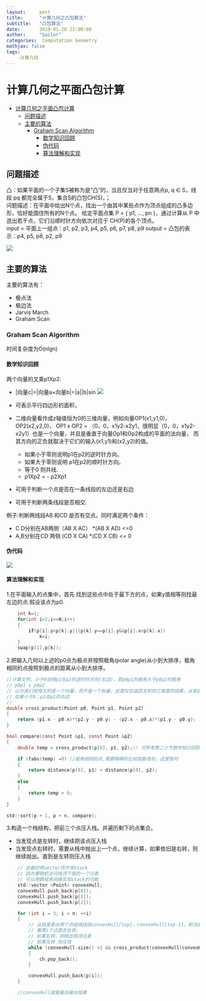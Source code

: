 ```yaml
---
layout:     post
title:      "计算几何之凸包算法"
subtitle:   "凸包算法"
date:       2019-01-20 22:00:00
author:     "Sailor"
categories:  Computation Geometry
mathjax: false
tags:
    -计算几何
---
```


# 计算几何之平面凸包计算

<!-- TOC -->

- [计算几何之平面凸包计算](#计算几何之平面凸包计算)
    - [问题描述](#问题描述)
    - [主要的算法](#主要的算法)
        - [Graham Scan Algorithm](#graham-scan-algorithm)
            - [数学知识回顾](#数学知识回顾)
            - [伪代码](#伪代码)
            - [算法理解和实现](#算法理解和实现)

<!-- /TOC -->

## 问题描述
凸：如果平面的一个子集S被称为是“凸”的，当且仅当对于任意两点p, q ∈ S，线段 pq 都完全属于S，集合S的凸包CH(S)，；  
问题描述：在平面中给出N个点，找出一个由其中某些点作为顶点组成的凸多边形，恰好能围住所有的N个点。
给定平面点集 P = { p1, …, pn }，通过计算从 P 中选出若干点，它们沿顺时针方向依次对应于 CH(P)的各个顶点。  
input = 平面上一组点：p1, p2, p3, p4, p5, p6, p7, p8, p9
output = 凸包的表示：p4, p5, p8, p2, p9

![](https://sailorlou.github.io/image/geo/convex_hull.PNG)

## 主要的算法
主要的算法有：
- 极点法
- 极边法
- Jarvis March
- Graham Scan


### Graham Scan Algorithm
时间复杂度为O(nlgn)  
#### 数学知识回顾
两个向量的叉乘p1Xp2:
- |向量c|=|向量a×向量b|=|a||b|sin<a b>
![](https://sailorlou.github.io/image/geo/cross-product.png)
- 可表示平行四边形的面积，
- 二维向量看作成z轴值恒为0的三维向量，例如向量OP1(x1,y1,0)，OP2(x2,y2,0)，
OP1 x OP2 = （0，0，x1y2-x2y1，很明显（0，0，x1y2-x2y1）也是一个向量，并且是垂直于向量Op1和Op2构成的平面的法向量，
而其方向的正负就取决于它们的输入(x1,y1)和(x2,y2)的值。
    - 如果小于零则说明p1在p2的逆时针方向。
    - 如果大于零则说明 p1在p2的顺时针方向。
    - 等于0 则共线.
    - p1Xp2 = - p2Xp1

- 可用于判断一个点是否在一条线段的左边还是右边
- 可用于判断两条线段是否相交.

例子:判断两线段AB 和CD 是否有交点。同时满足两个条件：
- C D分别在AB两侧（AB X AC） *(AB X AD) <=0 
- A,B分别在CD 两侧 (CD X CA) *(CD X CB) <= 0

#### 伪代码
![](https://sailorlou.github.io/image/geo/graham-scan-algo.png)



#### 算法理解和实现

1.在平面输入的点集中，首先  找到这些点中处于最下方的点，如果y值相等则找最左边的点.假设该点为p0.

```c
    int k=1;
    for(int i=2;i<=N;i++)
    {
        if(p[i].y<p[k].y||(p[k].y==p[i].y&&p[i].x<p[k].x))
            k=i;
    } 
    swap(p[1],p[k]);

```
2.把输入几何以上述的p0点为极点并按照极角(polar angle)从小到大排序，极角相同的点按照到极点的距离从小到大排序。

```c
//计算叉积，小于0说明p1在p2的逆时针方向(右边)，即p0p1的极角大于p0p2的极角
// p0p1 x p0p2 
// 以为我们觉得叉积是一个向量，而不是一个标量，这里仅仅返回叉积的三维度的结果，从来到判断两个向量的位置关系问题.
// 如果小于0；p2在p1的右边
// 
double cross_product(Point p0, Point p1, Point p2)
{
	return (p1.x - p0.x)*(p2.y - p0.y) - (p2.x - p0.x)*(p1.y - p0.y);
}

bool compare(const Point &p1, const Point &p2)
{
	double temp = cross_product(p[0], p1, p2);// 可参考第二小节数学知识回顾

	if (fabs(temp) =0) //极角相同的点,需要精确的比较函数语句，这里暂时
    {
        return distance(p[0], p1) < distance(p[0], p2);
    }
	else
    {
        return temp > 0;
    }
}

std::sort(p + 1, p + n, compare);

```

3.构造一个栈结构，把前三个点压入栈。并遍历剩下的点集合。
- 当发现点是左转时，继续把该点压入栈
- 当发现点右转时，需要从栈中抛出上一个点，继续计算，如果依旧是右转，则继续抛出。直到是左转则压入栈

```c
    // 这最好用vector而不用stack
    // 因为要随机访问栈顶下面的一个元素
    // 可以用数组来间接实现stack的功能
    std::vector <Point> convexHull;
    convexHull.push_back(p[0]);
    convexHull.push_back(p[1]);
    convexHull.push_back(p[2]);

	for (int i = 3; i < n; ++i)
	{
        // 从栈里拿出两个点组成线段convexHull[top]，convexHull[top-1]，和当前第i个点进行分析判断；
        // 看第i个点是否右转，
        // 如果右转，则抛出栈顶元素
        // 如果左转 则压栈
		while (convexHull.size() >1 && cross_product(convexHull[convexHull.size() - 2], p[i], convexHull[convexHull.size()-1]) >= 0)
		{
			ch.pop_back();
		}

		convexHull.push_back(p[i]);
    }

    //convexHull就是最后输出结果
```